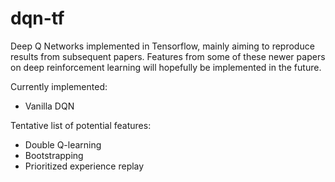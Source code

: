 # dqn-tf

Deep Q Networks implemented in Tensorflow, mainly aiming to reproduce results from subsequent papers. Features from some of these newer papers on deep reinforcement learning will hopefully be implemented in the future.

Currently implemented:
- Vanilla DQN

Tentative list of potential features:
- Double Q-learning
- Bootstrapping
- Prioritized experience replay
